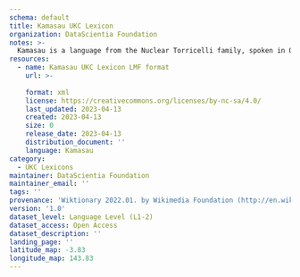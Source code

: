 ```yaml
---
schema: default
title: Kamasau UKC Lexicon
organization: DataScientia Foundation
notes: >-
  Kamasau is a language from the Nuclear Torricelli family, spoken in Oceania. The UKC Lexicon of Kamasau is represented as a lexico-semantic network. It consists of words, word senses, synsets, as well as sense-level and synset-level relationships.
resources:
  - name: Kamasau UKC Lexicon LMF format
    url: >-
      
    format: xml
    license: https://creativecommons.org/licenses/by-nc-sa/4.0/
    last_updated: 2023-04-13
    created: 2023-04-13
    size: 0
    release_date: 2023-04-13
    distribution_document: ''
    language: Kamasau
category:
  - UKC Lexicons
maintainer: DataScientia Foundation
maintainer_email: ''
tags: ''
provenance: 'Wiktionary 2022.01. by Wikimedia Foundation (http://en.wiktionary.org); Princeton WordNet 2.1 by Princeton University (https://wordnet.princeton.edu)'
version: '1.0'
dataset_level: Language Level (L1-2)
dataset_access: Open Access
dataset_description: ''
landing_page: ''
latitude_map: -3.83
longitude_map: 143.83
---
```

